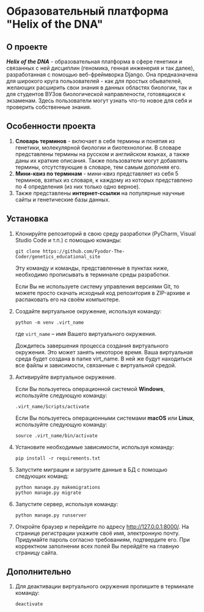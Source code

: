# Образовательный платформа "Helix of the DNA"

## О проекте
***Helix of the DNA*** - образовательная платформа в сфере генетики и связанных с ней дисциплин (геномика, генная инженерия и так далее), разработанная с помощью веб-фреймворка Django. 
Она предназначена для широкого круга пользователей - как для простых обывателей, желающих расширить свои знания в данных областях биологии, так и для студентов ВУЗов биологической 
направлености, готовящихся к экзаменам. Здесь пользователи могут узнать что-то новое для себя и проверить собственные знания.

## Особенности проекта
1) **Словарь терминов** - включает в себя термины и понятия из генетики, молекулярной биологии и биотехнологии. В словаре представлены термины на русском и английском языках, а также
   даны их краткие описания. Также пользователи могут добавлять термины, отсутствующие в словаре, тем самым дополняя его.
2) **Мини-квиз по терминам** - мини-квиз представляет из себя 5 терминов, взятых из словаря, к каждому из которых представлено по 4 определения (из них только одно верное).
3) Также представлены **интернет-ссылки** на популярные научные сайты и генетические базы данных.

## Установка

1) Клонируйте репозиторий в свою среду разработки (PyCharm, Visual Studio Code и т.п.) с помощью команды:
    ```
    git clone https://github.com/Fyodor-The-Coder/genetics_educational_site
    ```
    Эту команду и команды, представленные в пунктах ниже, необходимо прописывать в терминале среды разработки.

    Если Вы не используете систему управления версиями Git, то можете просто скачать исходный код репозитория в ZIP-архиве и распаковать его на своём компьютере.

2) Создайте виртуальное окружение, используя команду:
    ```
    python -m venv .virt_name
    ```
    где `virt_name` – имя Вашего виртуального окружения.

   Дождитесь завершения процесса создания виртуального окружения. Это может занять некоторое время.
   Ваша виртуальная среда будет создана в папке virt_name. В ней же будут находиться все файлы и зависимости, связанные с виртуальной средой.
   
3) Активируйте виртуальное окружение.

   Если Вы пользуетесь операционной системой **Windows**, используйте следующую команду:
   ```
   .virt_name/Scripts/activate
   ```
   Если Вы пользуетесь операционными системами **macOS** или **Linux**, используйте следующую команду:
   ```
   source .virt_name/bin/activate
   ```
4) Установите необходимые зависимости, используя команду:
   ```
   pip install -r requirements.txt
   ```
5) Запустите миграции и загрузите данные в БД с помощью следующих команд:
   ```
   python manage.py makemigrations
   python manage.py migrate
   ```    
6) Запустите сервер, используя команду:
   ```
   python manage.py runserver
   ```
7) Откройте браузер и перейдите по адресу http://127.0.0.1:8000/. На странице регистрации укажите своё имя, электронную почту.
   Придумайте пароль согласно требованиям, подтвердите его. При корректном заполнении всех полей Вы перейдёте на главную страницу сайта.

## Дополнительно
1) Для деактивации виртуального окружения пропишите в терминале команду:
   ```
   deactivate
   ```
